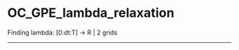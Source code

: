 # OC_GPE_lambda_relaxation
Finding lambda: [0:dt:T] -> R | 2 grids 
_ _ _ _ _____ _____ _____ _____ _____ _____ _____ 
